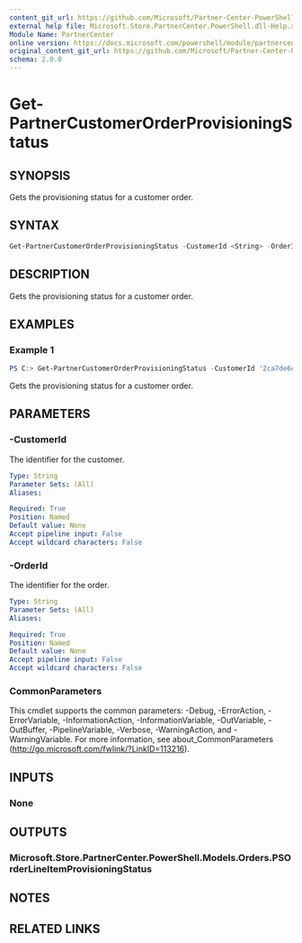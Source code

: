 ```yaml
---
content_git_url: https://github.com/Microsoft/Partner-Center-PowerShell/blob/master/docs/help/Get-PartnerCustomerOrderProvisioningStatus.md
external help file: Microsoft.Store.PartnerCenter.PowerShell.dll-Help.xml
Module Name: PartnerCenter
online version: https://docs.microsoft.com/powershell/module/partnercenter/Get-PartnerCustomerOrderProvisioningStatus
original_content_git_url: https://github.com/Microsoft/Partner-Center-PowerShell/blob/master/docs/help/Get-PartnerCustomerOrderProvisioningStatus.md
schema: 2.0.0
---
```


# Get-PartnerCustomerOrderProvisioningStatus

## SYNOPSIS
Gets the provisioning status for a customer order.

## SYNTAX

```powershell
Get-PartnerCustomerOrderProvisioningStatus -CustomerId <String> -OrderId <String> [<CommonParameters>]
```

## DESCRIPTION
Gets the provisioning status for a customer order.

## EXAMPLES

### Example 1
```powershell
PS C:> Get-PartnerCustomerOrderProvisioningStatus -CustomerId '2ca7de6c-c05c-46b5-b689-32e53573a97a' -OrderId 'kyTs4y7jRu99MyeIudk6Q1G_aeUdT_tu1'
```

Gets the provisioning status for a customer order.

## PARAMETERS

### -CustomerId
The identifier for the customer.

```yaml
Type: String
Parameter Sets: (All)
Aliases:

Required: True
Position: Named
Default value: None
Accept pipeline input: False
Accept wildcard characters: False
```

### -OrderId
The identifier for the order.

```yaml
Type: String
Parameter Sets: (All)
Aliases:

Required: True
Position: Named
Default value: None
Accept pipeline input: False
Accept wildcard characters: False
```

### CommonParameters
This cmdlet supports the common parameters: -Debug, -ErrorAction, -ErrorVariable, -InformationAction, -InformationVariable, -OutVariable, -OutBuffer, -PipelineVariable, -Verbose, -WarningAction, and -WarningVariable. For more information, see about_CommonParameters (http://go.microsoft.com/fwlink/?LinkID=113216).

## INPUTS

### None

## OUTPUTS

### Microsoft.Store.PartnerCenter.PowerShell.Models.Orders.PSOrderLineItemProvisioningStatus

## NOTES

## RELATED LINKS
